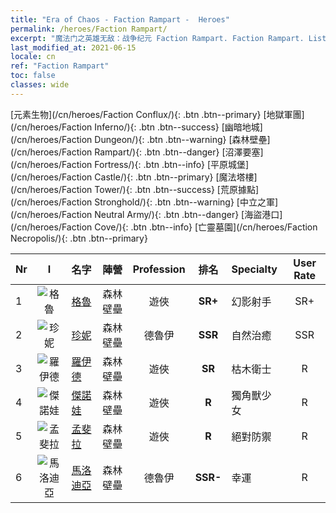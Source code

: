 ```yaml
---
title: "Era of Chaos - Faction Rampart -  Heroes"
permalink: /heroes/Faction Rampart/
excerpt: "魔法门之英雄无敌：战争纪元 Faction Rampart. Faction Rampart. List of Faction  in Era of Chaos"
last_modified_at: 2021-06-15
locale: cn
ref: "Faction Rampart"
toc: false
classes: wide
---
```

 [元素生物](/cn/heroes/Faction Conflux/){: .btn .btn--primary} [地獄軍團](/cn/heroes/Faction Inferno/){: .btn .btn--success} [幽暗地城](/cn/heroes/Faction Dungeon/){: .btn .btn--warning} [森林壁壘](/cn/heroes/Faction Rampart/){: .btn .btn--danger} [沼澤要塞](/cn/heroes/Faction Fortress/){: .btn .btn--info} [平原城堡](/cn/heroes/Faction Castle/){: .btn .btn--primary} [魔法塔樓](/cn/heroes/Faction Tower/){: .btn .btn--success} [荒原據點](/cn/heroes/Faction Stronghold/){: .btn .btn--warning} [中立之軍](/cn/heroes/Faction Neutral Army/){: .btn .btn--danger} [海盜港口](/cn/heroes/Faction Cove/){: .btn .btn--info} [亡靈墓園](/cn/heroes/Faction Necropolis/){: .btn .btn--primary} 

  | Nr |  I |    名字    |  陣營  |  Profession   |  排名  |    Specialty     | User Rate  | 
  |:---|:--:|:-----------|:-------:|:-------------:|:------:|:-----------------|:----:|
  | 1 | ![格魯](/images/h/h_Gelu.jpg) | [格魯](/cn/heroes/Gelu/) | 森林壁壘 | 遊俠 | **SR+** |  幻影射手 | SR+ |
  | 2 | ![珍妮](/images/h/h_Gem.jpg) | [珍妮](/cn/heroes/Gem/) | 森林壁壘 | 德魯伊 | **SSR** |  自然治癒 | SSR |
  | 3 | ![羅伊德](/images/h/h_Ryland.jpg) | [羅伊德](/cn/heroes/Ryland/) | 森林壁壘 | 遊俠 | **SR** |  枯木衛士 | R |
  | 4 | ![傑諾娃](/images/h/h_Ylthin.jpg) | [傑諾娃](/cn/heroes/Jenova/) | 森林壁壘 | 遊俠 | **R** |  獨角獸少女 | R |
  | 5 | ![孟斐拉](/images/h/h_Mephala.jpg) | [孟斐拉](/cn/heroes/Mephala/) | 森林壁壘 | 遊俠 | **R** |  絕對防禦 | R |
  | 6 | ![馬洛迪亞](/images/h/h_Melodia.jpg) | [馬洛迪亞](/cn/heroes/Melodia/) | 森林壁壘 | 德魯伊 | **SSR-** |  幸運 | R |
